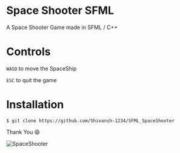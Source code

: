 # Space Shooter SFML

A Space Shooter Game made in SFML / C++

# Controls

`WASD` to move the SpaceShip

`ESC` to quit the game

# Installation

`$ git clone https://github.com/Shivansh-1234/SFML_SpaceShooter `

Thank You 😄

![SpaceShooter](https://i.ibb.co/SNKBJb8/image.png)
